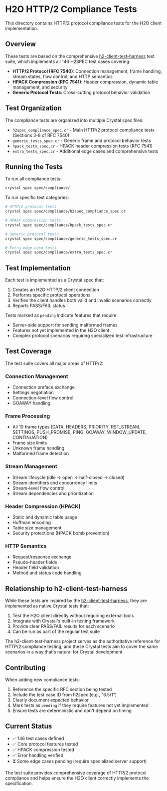 # H2O HTTP/2 Compliance Tests

This directory contains HTTP/2 protocol compliance tests for the H2O client implementation.

## Overview

These tests are based on the comprehensive [h2-client-test-harness](https://github.com/nomadlabsinc/h2-client-test-harness) test suite, which implements all 146 H2SPEC test cases covering:

- **HTTP/2 Protocol (RFC 7540)**: Connection management, frame handling, stream states, flow control, and HTTP semantics
- **HPACK Compression (RFC 7541)**: Header compression, dynamic table management, and security
- **Generic Protocol Tests**: Cross-cutting protocol behavior validation

## Test Organization

The compliance tests are organized into multiple Crystal spec files:

- `h2spec_compliance_spec.cr` - Main HTTP/2 protocol compliance tests (Sections 3-8 of RFC 7540)
- `generic_tests_spec.cr` - Generic frame and protocol behavior tests
- `hpack_tests_spec.cr` - HPACK header compression tests (RFC 7541)
- `extra_tests_spec.cr` - Additional edge cases and comprehensive tests

## Running the Tests

To run all compliance tests:

```bash
crystal spec spec/compliance/
```

To run specific test categories:

```bash
# HTTP/2 protocol tests
crystal spec spec/compliance/h2spec_compliance_spec.cr

# HPACK compression tests
crystal spec spec/compliance/hpack_tests_spec.cr

# Generic protocol tests
crystal spec spec/compliance/generic_tests_spec.cr

# Extra edge case tests
crystal spec spec/compliance/extra_tests_spec.cr
```

## Test Implementation

Each test is implemented as a Crystal spec that:

1. Creates an H2O HTTP/2 client connection
2. Performs specific protocol operations
3. Verifies the client handles both valid and invalid scenarios correctly
4. Reports PASS/FAIL status

Tests marked as `pending` indicate features that require:
- Server-side support for sending malformed frames
- Features not yet implemented in the H2O client
- Complex protocol scenarios requiring specialized test infrastructure

## Test Coverage

The test suite covers all major areas of HTTP/2:

### Connection Management
- Connection preface exchange
- Settings negotiation
- Connection-level flow control
- GOAWAY handling

### Frame Processing
- All 10 frame types (DATA, HEADERS, PRIORITY, RST_STREAM, SETTINGS, PUSH_PROMISE, PING, GOAWAY, WINDOW_UPDATE, CONTINUATION)
- Frame size limits
- Unknown frame handling
- Malformed frame detection

### Stream Management
- Stream lifecycle (idle → open → half-closed → closed)
- Stream identifiers and concurrency limits
- Stream-level flow control
- Stream dependencies and prioritization

### Header Compression (HPACK)
- Static and dynamic table usage
- Huffman encoding
- Table size management
- Security protections (HPACK bomb prevention)

### HTTP Semantics
- Request/response exchange
- Pseudo-header fields
- Header field validation
- Method and status code handling

## Relationship to h2-client-test-harness

While these tests are inspired by the [h2-client-test-harness](https://github.com/nomadlabsinc/h2-client-test-harness), they are implemented as native Crystal tests that:

1. Test the H2O client directly without requiring external tools
2. Integrate with Crystal's built-in testing framework
3. Provide clear PASS/FAIL results for each scenario
4. Can be run as part of the regular test suite

The h2-client-test-harness project serves as the authoritative reference for HTTP/2 compliance testing, and these Crystal tests aim to cover the same scenarios in a way that's natural for Crystal development.

## Contributing

When adding new compliance tests:

1. Reference the specific RFC section being tested
2. Include the test case ID from h2spec (e.g., "6.5/1")
3. Clearly document expected behavior
4. Mark tests as `pending` if they require features not yet implemented
5. Ensure tests are deterministic and don't depend on timing

## Current Status

- ✅ 146 test cases defined
- ✅ Core protocol features tested
- ✅ HPACK compression tested
- ✅ Error handling verified
- ⏳ Some edge cases pending (require specialized server support)

The test suite provides comprehensive coverage of HTTP/2 protocol compliance and helps ensure the H2O client correctly implements the specification.